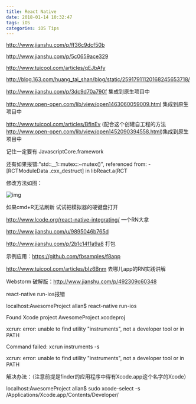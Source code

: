 ```yaml
---
title: React Native
date: 2018-01-14 10:32:47
tags: iOS
categories: iOS Tips
---
```



<http://www.jianshu.com/p/ff36c9dcf50b>

<http://www.jianshu.com/p/5c0659ace329>

<http://www.tuicool.com/articles/qEJbAfy>

<http://blog.163.com/huang_tai_shan/blog/static/25917911120168245653718/>

<http://www.jianshu.com/p/3dc9d70a790f>  集成到原生项目中

<http://www.open-open.com/lib/view/open1463060059009.html>   集成到原生项目中

<http://www.tuicool.com/articles/BfInEv> (配合这个创建自工程的方法<http://www.open-open.com/lib/view/open1452090394558.html>)集成到原生项目中

<!-- more -->

记住一定要有  JavascriptCore.framework

还有如果报错:"std::__1::mutex::~mutex()", referenced from:       -[RCTModuleData .cxx_destruct] in libReact.a(RCT

修改方法如图：

![img](http://img.blog.csdn.net/20170228141159376)

如果cmd+R无法刷新 试试把模拟器的硬键盘打开

<http://www.lcode.org/react-native-integrating/>  一个RN大拿

<http://www.jianshu.com/u/9895046b765d>

<http://www.jianshu.com/p/2b1c14f1a9a8>  打包

示例应用：<https://github.com/fbsamples/f8app>

<http://www.tuicool.com/articles/bIz6Bnm>  去哪儿app的RN实践讲解

Webstorm 破解版：<http://www.jianshu.com/p/492309c60348>

react-native run-ios报错

localhost:AwesomeProject allan$ react-native run-ios

Found Xcode project AwesomeProject.xcodeproj

xcrun: error: unable to find utility "instruments", not a developer tool or in PATH

Command failed: xcrun instruments -s

xcrun: error: unable to find utility "instruments", not a developer tool or in PATH

解决办法：（注意前提是finder的应用程序中得有Xcode.app这个名字的Xcode）

localhost:AwesomeProject allan$ sudo xcode-select -s /Applications/Xcode.app/Contents/Developer/